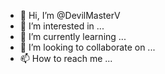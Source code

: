 - 👋 Hi, I’m @DevilMasterV
- 👀 I’m interested in ...
- 🌱 I’m currently learning ...
- 💞️ I’m looking to collaborate on ...
- 📫 How to reach me ...

<!---
DevilMasterV/DevilMasterV is a ✨ special ✨ repository because its `README.md` (this file) appears on your GitHub profile.
You can click the Preview link to take a look at your changes.
--->

